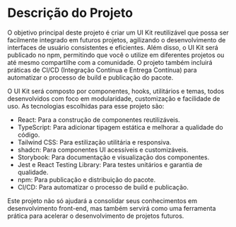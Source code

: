 # Descrição do Projeto

O objetivo principal deste projeto é criar um UI Kit reutilizável que possa ser facilmente integrado em futuros projetos, agilizando o desenvolvimento de interfaces de usuário consistentes e eficientes. Além disso, o UI Kit será publicado no npm, permitindo que você o utilize em diferentes projetos ou até mesmo compartilhe com a comunidade. O projeto também incluirá práticas de CI/CD (Integração Contínua e Entrega Contínua) para automatizar o processo de build e publicação do pacote.

O UI Kit será composto por componentes, hooks, utilitários e temas, todos desenvolvidos com foco em modularidade, customização e facilidade de uso. As tecnologias escolhidas para esse projeto são:

- React: Para a construção de componentes reutilizáveis.
- TypeScript: Para adicionar tipagem estática e melhorar a qualidade do código.
- Tailwind CSS: Para estilização utilitária e responsiva.
- shadcn: Para componentes UI acessíveis e customizáveis.
- Storybook: Para documentação e visualização dos componentes.
- Jest e React Testing Library: Para testes unitários e garantia de qualidade.
- npm: Para publicação e distribuição do pacote.
- CI/CD: Para automatizar o processo de build e publicação.

Este projeto não só ajudará a consolidar seus conhecimentos em desenvolvimento front-end, mas também servirá como uma ferramenta prática para acelerar o desenvolvimento de projetos futuros.